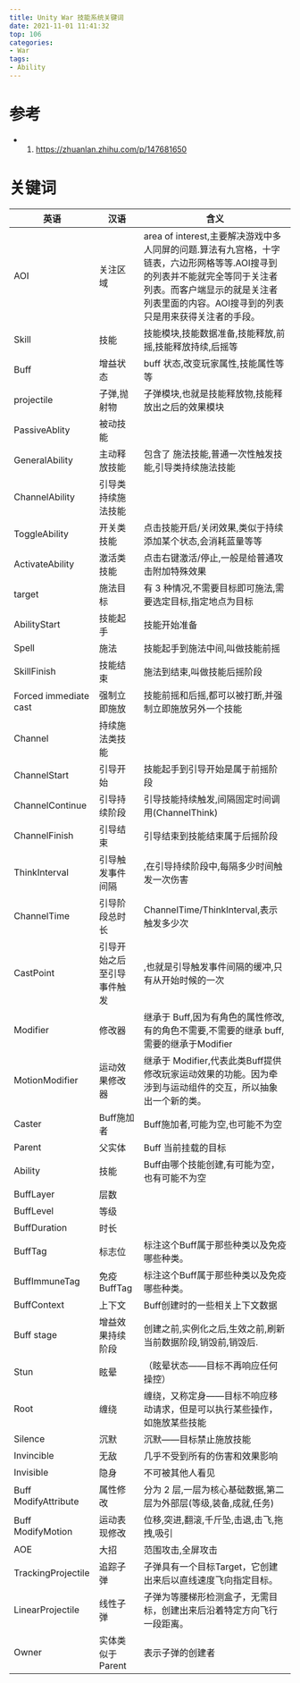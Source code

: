 ```yaml
---
title: Unity War 技能系统关键词
date: 2021-11-01 11:41:32
top: 106
categories:
- War
tags:
- Ability
---
```


# 参考
* 1. https://zhuanlan.zhihu.com/p/147681650

# 关键词

|英语|汉语|含义|
|--|--|--|
|AOI|关注区域|area of interest,主要解决游戏中多人同屏的问题.算法有九宫格，十字链表，六边形网格等等.AOI搜寻到的列表并不能就完全等同于关注者列表。而客户端显示的就是关注者列表里面的内容。AOI搜寻到的列表只是用来获得关注者的手段。|
|Skill|技能|技能模块,技能数据准备,技能释放,前摇,技能释放持续,后摇等|
|Buff|增益状态|buff 状态,改变玩家属性,技能属性等等|
|projectile|子弹,抛射物|子弹模块,也就是技能释放物,技能释放出之后的效果模块|
|PassiveAblity|被动技能||
|GeneralAbility|主动释放技能|包含了 施法技能,普通一次性触发技能,引导类持续施法技能|
|ChannelAbility|引导类持续施法技能||
|ToggleAbility|开关类技能|点击技能开启/关闭效果,类似于持续添加某个状态,会消耗蓝量等等|
|ActivateAbility|激活类技能|点击右键激活/停止,一般是给普通攻击附加特殊效果|
|target|施法目标|有 3 种情况,不需要目标即可施法,需要选定目标,指定地点为目标|
|AbilityStart|技能起手|技能开始准备|
|Spell|施法|技能起手到施法中间,叫做技能前摇|
|SkillFinish|技能结束|施法到结束,叫做技能后摇阶段|
|Forced immediate cast|强制立即施放|技能前摇和后摇,都可以被打断,并强制立即施放另外一个技能|
|Channel|持续施法类技能||
|ChannelStart|引导开始|技能起手到引导开始是属于前摇阶段|
|ChannelContinue| 引导持续阶段|引导技能持续触发,间隔固定时间调用(ChannelThink)|
|ChannelFinish|引导结束|引导结束到技能结束属于后摇阶段|
|ThinkInterval|引导触发事件间隔|,在引导持续阶段中,每隔多少时间触发一次伤害|
|ChannelTime|引导阶段总时长|ChannelTime/ThinkInterval,表示触发多少次|
|CastPoint|引导开始之后至引导事件触发|,也就是引导触发事件间隔的缓冲,只有从开始时候的一次|
|Modifier|修改器|继承于 Buff,因为有角色的属性修改,有的角色不需要,不需要的继承 buff,需要的继承于Modifier|
|MotionModifier|运动效果修改器|继承于 Modifier,代表此类Buff提供修改玩家运动效果的功能。因为牵涉到与运动组件的交互，所以抽象出一个新的类。|
|Caster|Buff施加者|Buff施加者,可能为空,也可能不为空|
|Parent|父实体|Buff 当前挂载的目标|
|Ability|技能|Buff由哪个技能创建,有可能为空，也有可能不为空|
|BuffLayer|层数||
|BuffLevel|等级||
|BuffDuration|时长||
|BuffTag|标志位|标注这个Buff属于那些种类以及免疫哪些种类。|
|BuffImmuneTag|免疫BuffTag|标注这个Buff属于那些种类以及免疫哪些种类。|
|BuffContext| 上下文|Buff创建时的一些相关上下文数据|
|Buff stage|增益效果持续阶段|创建之前,实例化之后,生效之前,刷新当前数据阶段,销毁前,销毁后.|
|Stun|眩晕|（眩晕状态——目标不再响应任何操控）|
|Root|缠绕|缠绕，又称定身——目标不响应移动请求，但是可以执行某些操作，如施放某些技能|
|Silence|沉默|沉默——目标禁止施放技能|
|Invincible|无敌|几乎不受到所有的伤害和效果影响|
|Invisible|隐身|不可被其他人看见|
|Buff ModifyAttribute|属性修改|分为 2 层,一层为核心基础数据,第二层为外部层(等级,装备,成就,任务)|
|Buff ModifyMotion|运动表现修改|位移,突进,翻滚,千斤坠,击退,击飞,拖拽,吸引|
|AOE|大招|范围攻击,全屏攻击|
|TrackingProjectile|追踪子弹|子弹具有一个目标Target，它创建出来后以直线速度飞向指定目标。|
|LinearProjectile|线性子弹|子弹为等腰梯形检测盒子，无需目标，创建出来后沿着特定方向飞行一段距离。|
|Owner|实体类似于 Parent|表示子弹的创建者|
